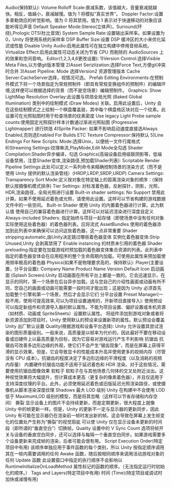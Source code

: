 Audio(保持默认):
    Volume Rolloff Scale:衰减系数，该值越大，音量衰减就越快。相反，值越小，衰减越慢。值为 1 将模拟“真实世界”。
    Doppler Factor:设置多普勒效应的听觉影响。值为 0 将其禁用。值为 1 表示对于快速移动的对象应该能听得见声音
    Default Speaker Mode:Stereo(立体声)，Surround(环绕),Prologic DTS(杜比音效)
    System Sample Rate:设置输出采样率。如果设置为 0，Unity 将使用系统的采样率
    DSP Buffer Size:设置 DSP 缓冲区的大小来优化延迟或性能
    Disable Unity Audio:启用此属性可在独立构建中停用音频系统。
    Virtualize Effect:启用此属性可动态关闭为节省 CPU 而剔除的 AudioSources 上的效果和空间音响。
Editor(1,2,3,4,6更改设置):
    1)Version Control:选择Visible Meta Files,以方便git版本管理
    2)Asset Serizlization:选择Force Text,方便git冲突时合并
    3)Asset Pipeline: Mode 选择Version2 资源管理版本
    Cache Server:CacheServer选择，视情况可选。
    Prefab Editing Environments:在预制件模式下将一个场景指定为常规预制件（即具有常规变换组件的预制件）的编辑环境,这样便可以根据选择的背景（而不是空场景）编辑预制件。
    Graphics:
        Show LightMap Resolution Overlay:此设置与烘焙全局光照 (Baked Global Illumination) 类别中的绘制模式 (Draw Modes) 关联。启用此设置后，Unity 会在这些绘制模式之上绘制一个棋盘覆盖层，其中每个棋盘格区块对应一个纹素。此设置可在光照贴图时用于检查场景的纹素密度
        Use legacy Light Probe sample counts:使用固定光照探针样本计数通过渐进光照贴图 (Progressive Lightmapper) 进行烘焙
    4)Sprite Packer:
        如果不影响启动速度直接选Always Enabled,否则选Enabled For Builds
    ETC Texture Compressor:保持默认
    5)Line Endings For New Scripts:
        Mode:选择Unix，以便统一文件行尾格式
    6)Streaming Settings:纹理串流,PlayMode,Edit Mode全勾选
    Shader Compilation:Shader异步编译，勾选
Graphics(高端设备启用级联阴影等，低端设备禁用，注意Shader变体,渲染路径,预加载Shader列表):
    Scriptable Render Pipeline Settings:此处可以定义一系列命令来精确控制场景的渲染方式（而不是使用 Unity 提供的默认渲染管线）(HRDP,LRDP,SRDP,URDP)
    Camera Settings:
        Transparency Sort Mode:定义按对象在特定轴上的距离渲染对象的顺序：(保持默认按摄像机模式排序)
    Tier Settings:
        对标准着色器，反射探针，阴影，光照，HDR,渲染路径，全局光照进行设置
    Built-in shader settings:
        No Support 禁用此计算。如果不使用延迟着色或光照，请使用此设置。这样可以节省构建的游戏数据文件中的一些空间。
        Built-in Shader 使用 Unity 的内置着色器进行计算。此为默认值
        使用自己的兼容着色器进行计算。这样可以对延迟渲染进行深度自定义
    Always-included Shaders:
        指定始终与项目一起存储（即使场景中没有任何对象实际使用这些着色器）的着色器列表。应将流式 AssetBundles 使用的着色器添加到此列表中来确保可以访问这些着色器，这一点非常重要
    Shader stripping:automatic,由Unity决定跳过哪些着色器变体
    实例化着色器变体:Strip Unused,Unity 会剥离禁用了 Enable instancing 的材质未引用的着色器
    Shader preloading:指定要在加载游戏时预加载的着色器变体集合资源的列表。此列表中指定的着色器变体会在应用程序的整个生命周期内加载。可使用此属性来预加载使用频率极高的着色器
Physics(如果不是物理要求高的，保持默认):
Player(主要设置，分平台设置):
    Company Name
    Product Name
    Version
    Default Icon
    启动画面 (Splash Screen):Unity 启动画面在所有平台上都是一致的。它会迅速显示，在显示的同时，第一个场景在后台异步加载。这与您自己的介绍性画面或动画有所不同，您自己的画面或动画可能需要一段时间才能出现；这是因为 Unity 必须首先加载整个引擎和第一个场景，然后才会显示它们
    分平台设置
Preset Manager(一般不用，使用可提高效率,可以为项目设置通用的，开新项目直接导入):
    使用预设可以指定新组件和资源导入器的默认属性。不能为项目设置、偏好设置或本机资源（如材质、动画或 SpriteSheets）设置默认属性。
    将组件添加到游戏对象或者将新资源添加到项目时，Unity 使用默认的预设来设置新项的属性。默认预设会覆盖 Unity 出厂默认设置
Quality(根据游戏和设备平台选择):
    Unity 允许设置其尝试渲染的图形质量级别。一般来说，高质量是以帧率为代价的，因此最好不要在移动设备或旧硬件上以最高质量为目标，因为它容易对游戏运行产生不利影响
    抗锯齿
抗锯齿可改善多边形边缘的外观，使它们不会产生“锯齿现象”，而是在屏幕上获得平滑的显示效果。但是，它会导致显卡的性能成本升高并使用更多的视频内存（尽管没有 CPU 成本）。抗锯齿的程度决定了多边形边缘的平滑程度（以及消耗的视频内存量）
    内置硬件抗锯齿功能不适用于延迟着色和 HDR 渲染。对于这些情况，需要使用抗锯齿图像效果
    软粒子
    软粒子在与其他场景几何体的交叉处附近淡出。这种视觉效果将大幅提升，但计算成本更高（更复杂的像素着色器），并且仅适用于支持深度纹理的平台。此外，必须使用延迟着色或旧版延迟光照渲染路径，或使摄像机从脚本渲染深度纹理
    Shadows
    最大 LOD 级别
Unity 在构建中不会使用 LOD 低于 MaximumLOD 级别的模型，而是将其忽略（这样可以节省存储和内存空间）
    撕裂
显示设备上的图片不会持续更新，而是定期更新，很大程度上就像 Unity 中的帧更新一样。但是，Unity 的更新不一定与显示器的更新同步，因此 Unity 有可能在显示器仍在渲染前一帧时发出新的帧。这会导致在屏幕上发生帧变化的位置处产生称为“撕裂”的视觉瑕疵
    可以使 Unity 仅在显示设备未更新的时间段（即所谓的“垂直空白”）切换帧。Quality 设置中的 V Sync Count 选项将帧开关与设备的垂直空白同步，还可以选择与每隔一个垂直空白同步。如果游戏需要多个设备更新来完成帧的渲染，后者可能会很有用。
Script Execution Order(特定项目中有用)
    该顺序单独应用于事件函数的每个类别，所以 Unity 按指定顺序调用其在一帧内需要调用的任何 Awake 函数，随后按相同顺序来调用活动游戏对象的任何 Update 函数
    此设置窗口中指定的执行顺序不会影响以 RuntimeInitializeOnLoadMethod 属性标记的函数的顺序。（无法指定运行时初始化的顺序。）
Tags and Layers(特定项目中有用)
时间 (Time)(特定项目或调试时加快或减慢有用)

